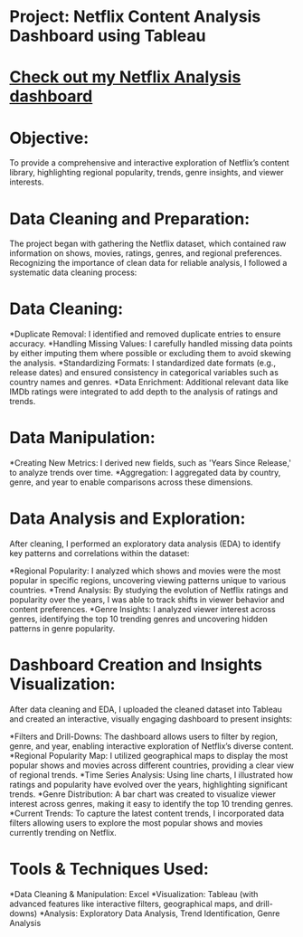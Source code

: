 # Project: Netflix Content Analysis Dashboard using Tableau
# [Check out my Netflix Analysis dashboard](https://public.tableau.com/views/Project-NetflixAnalysis/NetflixFinalReport?:language=en-US&publish=yes&:sid=&:redirect=auth&:display_count=n&:origin=viz_share_link)
# Objective: 
To provide a comprehensive and interactive exploration of Netflix’s content library, highlighting regional popularity, trends, genre insights, and viewer interests.

# Data Cleaning and Preparation:
The project began with gathering the Netflix dataset, which contained raw information on shows, movies, ratings, genres, and regional preferences. Recognizing the importance of clean data for reliable analysis, I followed a systematic data cleaning process:

# Data Cleaning:
*Duplicate Removal: I identified and removed duplicate entries to ensure accuracy.
*Handling Missing Values: I carefully handled missing data points by either imputing them where possible or excluding them to avoid skewing the analysis.
*Standardizing Formats: I standardized date formats (e.g., release dates) and ensured consistency in categorical variables such as country names and genres.
*Data Enrichment: Additional relevant data like IMDb ratings were integrated to add depth to the analysis of ratings and trends.

# Data Manipulation:
*Creating New Metrics: I derived new fields, such as 'Years Since Release,' to analyze trends over time.
*Aggregation: I aggregated data by country, genre, and year to enable comparisons across these dimensions.

# Data Analysis and Exploration:
After cleaning, I performed an exploratory data analysis (EDA) to identify key patterns and correlations within the dataset:

*Regional Popularity: I analyzed which shows and movies were the most popular in specific regions, uncovering viewing patterns unique to various countries.
*Trend Analysis: By studying the evolution of Netflix ratings and popularity over the years, I was able to track shifts in viewer behavior and content preferences.
*Genre Insights: I analyzed viewer interest across genres, identifying the top 10 trending genres and uncovering hidden patterns in genre popularity.

# Dashboard Creation and Insights Visualization:
After data cleaning and EDA, I uploaded the cleaned dataset into Tableau and created an interactive, visually engaging dashboard to present insights:

*Filters and Drill-Downs: The dashboard allows users to filter by region, genre, and year, enabling interactive exploration of Netflix’s diverse content.
*Regional Popularity Map: I utilized geographical maps to display the most popular shows and movies across different countries, providing a clear view of regional trends.
*Time Series Analysis: Using line charts, I illustrated how ratings and popularity have evolved over the years, highlighting significant trends.
*Genre Distribution: A bar chart was created to visualize viewer interest across genres, making it easy to identify the top 10 trending genres.
*Current Trends: To capture the latest content trends, I incorporated data filters allowing users to explore the most popular shows and movies currently trending on Netflix.

# Tools & Techniques Used:

*Data Cleaning & Manipulation: Excel
*Visualization: Tableau (with advanced features like interactive filters, geographical maps, and drill-downs)
*Analysis: Exploratory Data Analysis, Trend Identification, Genre Analysis
